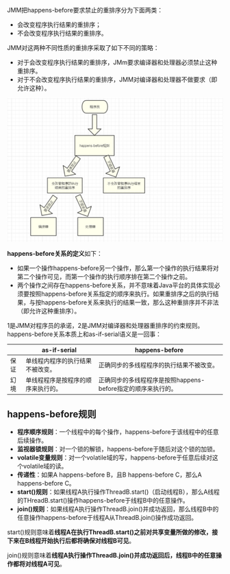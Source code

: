 JMM把happens-before要求禁止的重排序分为下面两类：
- 会改变程序执行结果的重排序；
- 不会改变程序执行结果的重排序。

JMM对这两种不同性质的重排序采取了如下不同的策略：
- 对于会改变程序执行结果的重排序，JMm要求编译器和处理器必须禁止这种重排序。
- 对于不会改变程序执行结果的重排序，JMM对编译器和处理器不做要求（即允许这种）。

![](2019-03-21-00-08-19.png)

**happens-before关系的定义**如下：
- 如果一个操作happens-before另一个操作，那么第一个操作的执行结果将对第二个操作可见，而第一个操作的执行顺序排在第二个操作之前。
- 两个操作之间存在happens-before关系，并不意味着Java平台的具体实现必须要按照happens-before关系指定的顺序来执行。如果重排序之后的执行结果，与按happens-before关系来执行的结果一致，那么这种重排序并不非法（即允许这种重排序）。

1是JMM对程序员的承诺，2是JMM对编译器和处理器重排序的约束规则。happens-before关系本质上和as-if-serial语义是一回事：

| |as-if-serial|happens-before|
|---| --- | --- |
| 保证 | 单线程内程序的执行结果不被改变。| 正确同步的多线程程序的执行结果不被改变。 |
| 幻境 | 单线程程序是按程序的顺序来执行的。 | 正确同步的多线程程序是按照happens-before指定的顺序来执行的。 |

## happens-before规则
- **程序顺序规则**：一个线程中的每个操作，happens-before于该线程中的任意后续操作。
- **监视器锁规则**：对一个锁的解锁，happens-before于随后对这个锁的加锁。
- **volatile变量规则**：对一个volatile域的写，happens-before于任意后续对这个volatile域的读。
- **传递性**：如果A happens-before B，且B happens-before C，那么A happens-before C。
- **start()规则**：如果线程A执行操作ThreadB.start()（启动线程B），那么A线程的THreadB.start()操作happens-before于线程B中的任意操作。
- **join()规则**：如果线程A执行操作ThreadB.join()并成功返回，那么线程B中的任意操作happens-before于线程A从ThreadB.join()操作成功返回。

start()规则意味着**线程A在执行ThreadB.start()之前对共享变量所做的修改，接下来在B线程开始执行后都将确保对线程B可见**。

join()规则意味着**线程A执行操作ThreadB.join()并成功返回后，线程B中的任意操作都将对线程A可见**。